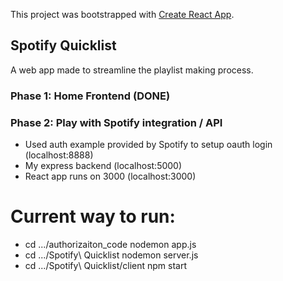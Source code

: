 This project was bootstrapped with [Create React App](https://github.com/facebook/create-react-app).

## Spotify Quicklist

A web app made to streamline the playlist making process.

### Phase 1: Home Frontend (DONE)

### Phase 2: Play with Spotify integration / API
- Used auth example provided by Spotify to setup oauth login (localhost:8888)
- My express backend (localhost:5000)
- React app runs on 3000 (localhost:3000)

# Current way to run: 
- cd .../authorizaiton_code            nodemon app.js 
- cd .../Spotify\ Quicklist            nodemon server.js
- cd .../Spotify\ Quicklist/client     npm start